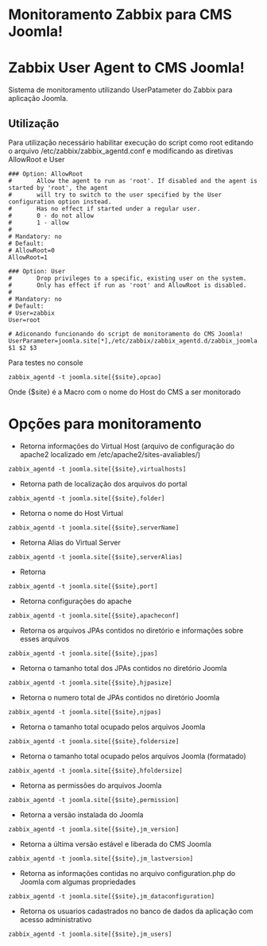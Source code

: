 # Monitoramento Zabbix para CMS Joomla!


# Zabbix User Agent to CMS Joomla!

Sistema de monitoramento utilizando UserPatameter do Zabbix para aplicação Joomla.

## Utilização

Para utilização necessário habilitar execução do script como root editando o arquivo /etc/zabbix/zabbix_agentd.conf e modificando as diretivas AllowRoot e User
```
### Option: AllowRoot
#       Allow the agent to run as 'root'. If disabled and the agent is started by 'root', the agent
#       will try to switch to the user specified by the User configuration option instead.
#       Has no effect if started under a regular user.
#       0 - do not allow
#       1 - allow
#
# Mandatory: no
# Default:
# AllowRoot=0
AllowRoot=1

### Option: User
#       Drop privileges to a specific, existing user on the system.
#       Only has effect if run as 'root' and AllowRoot is disabled.
#
# Mandatory: no
# Default:
# User=zabbix
User=root

# Adiconando funcionando do script de monitoramento do CMS Joomla!
UserParameter=joomla.site[*],/etc/zabbix/zabbix_agentd.d/zabbix_joomla.php $1 $2 $3

```



Para testes no console
```
zabbix_agentd -t joomla.site[{$site},opcao]
```
Onde {$site} é a Macro com o nome do Host do CMS a ser monitorado


# Opções para monitoramento

- Retorna informações do Virtual Host (arquivo de configuração do apache2 localizado em /etc/apache2/sites-avaliables/)
```
zabbix_agentd -t joomla.site[{$site},virtualhosts]
```

- Retorna path de localização dos arquivos do portal
```
zabbix_agentd -t joomla.site[{$site},folder]
```

- Retorna o nome do Host Virtual
```
zabbix_agentd -t joomla.site[{$site},serverName]
```

- Retorna Alias do Virtual Server
```
zabbix_agentd -t joomla.site[{$site},serverAlias]
```

- Retorna 
```
zabbix_agentd -t joomla.site[{$site},port]
```

- Retorna configurações do apache
```
zabbix_agentd -t joomla.site[{$site},apacheconf]
```
- Retorna os arquivos JPAs contidos no diretório e informações sobre esses arquivos
```
zabbix_agentd -t joomla.site[{$site},jpas]
```

- Retorna o tamanho total dos JPAs contidos no diretório Joomla
```
zabbix_agentd -t joomla.site[{$site},hjpasize]
```

- Retorna o numero total de JPAs contidos no diretório Joomla

```
zabbix_agentd -t joomla.site[{$site},njpas]
```

- Retorna o tamanho total ocupado pelos arquivos Joomla
```
zabbix_agentd -t joomla.site[{$site},foldersize]
```

- Retorna o tamanho total ocupado pelos arquivos Joomla (formatado)
```
zabbix_agentd -t joomla.site[{$site},hfoldersize]
```

- Retorna as permissões do arquivos Joomla
```
zabbix_agentd -t joomla.site[{$site},permission]
```

- Retorna a versão instalada do Joomla
```
zabbix_agentd -t joomla.site[{$site},jm_version]
```

- Retorna a última versão estável e liberada do CMS Joomla
```
zabbix_agentd -t joomla.site[{$site},jm_lastversion]
```

- Retorna as informações contidas no arquivo configuration.php do Joomla com algumas propriedades
```
zabbix_agentd -t joomla.site[{$site},jm_dataconfiguration]
```

- Retorna os usuarios cadastrados no banco de dados da aplicação com acesso administrativo
```
zabbix_agentd -t joomla.site[{$site},jm_users]
```
